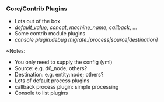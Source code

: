 ### Core/Contrib Plugins

* Lots out of the box
* <em>default_value</em>, _concat_, <em>machine_name</em>, _callback_, ...
* Some contrib module plugins
* _console plugin:debug migrate.[process|source|destination]_

~Notes:

* You only need to supply the config (yml)
* Source: e.g. d6_node; others?
* Destination: e.g. entity:node; others?
* Lots of default process plugins
* callback process plugin: simple processing
* Console to list plugins
